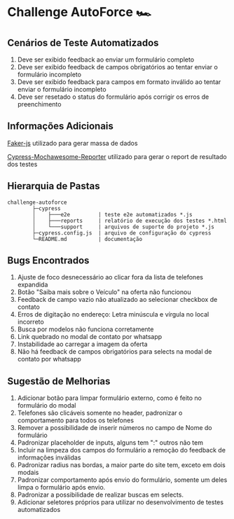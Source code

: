 # Challenge AutoForce 🏎

## Cenários de Teste Automatizados
1. Deve ser exibido feedback ao enviar um formulário completo 
2. Deve ser exibido feedback de campos obrigatórios ao tentar enviar o formulário incompleto 
3. Deve ser exibido feedback para campos em formato inválido ao tentar enviar o formulário incompleto
4. Deve ser resetado o status do formulário após corrigir os erros de preenchimento 

## Informações Adicionais

[Faker-js](https://github.com/faker-js/faker) utilizado para gerar massa de dados

[Cypress-Mochawesome-Reporter](https://github.com/LironEr/cypress-mochawesome-reporter) utilizado para gerar o report de resultado dos testes



## Hierarquia de Pastas

```
challenge-autoforce
        ├─cypress
        │    ├───e2e         | teste e2e automatizados *.js
        │    ├───reports     | relatório de execução dos testes *.html
        │    └───support     | arquivos de suporte do projeto *.js
        ├─cypress.config.js  | arquivo de configuração do cypress
        └─README.md          | documentação
```
## Bugs Encontrados
1. Ajuste de foco desnecessário ao clicar fora da lista de telefones expandida
2. Botão "Saiba mais sobre o Veículo" na oferta não funcionou
3. Feedback de campo vazio não atualizado ao selecionar checkbox de contato
4. Erros de digitação no endereço: Letra minúscula e vírgula no local incorreto
5. Busca por modelos não funciona corretamente
6. Link quebrado no modal de contato por whatsapp
7. Instabilidade ao carregar a imagem da oferta 
8. Não há feedback de campos obrigatórios para selects na modal de contato por whatsapp

## Sugestão de Melhorias
1. Adicionar botão para limpar formulário externo, como é feito no formulário do modal
2. Telefones são clicáveis somente no header, padronizar o comportamento para todos os telefones
3. Remover a possibilidade de inserir números no campo de Nome do formulário
4. Padronizar placeholder de inputs, alguns tem ":" outros não tem
5. Incluir na limpeza dos campos do formulário a remoção do feedback de informações inválidas
6. Padronizar radius nas bordas, a maior parte do site tem, exceto em dois modais
7. Padronizar comportamento após envio do formulário, somente um deles limpa o formulário após envio.
8. Padronizar a possibilidade de realizar buscas em selects.
9. Adicionar seletores próprios para utilizar no desenvolvimento de testes automatizados